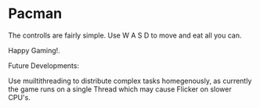 # Pacman
The controlls are fairly simple.
Use W A S D to move and eat all you can.

Happy Gaming!.

Future Developments:

Use muiltithreading to distribute complex tasks homegenously, as currently the game runs on a single Thread which may cause Flicker on slower CPU's.
